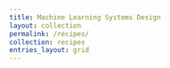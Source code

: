 ```yaml
---
title: Machine Learning Systems Design
layout: collection
permalink: /recipes/
collection: recipes
entries_layout: grid
---
```

